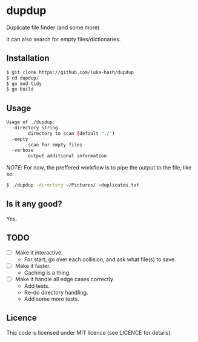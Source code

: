 # dupdup

Duplicate file finder (and some more)

It can also search for empty files/dictionaries.

## Installation

```sh
$ git clone https://github.com/luka-hash/dupdup
$ cd dupdup/
$ go mod tidy
$ go build
```

## Usage

```sh
Usage of ./dupdup:
  -directory string
    	directory to scan (default "./")
  -empty
    	scan for empty files
  -verbose
    	output additional information
```

*NOTE*: For now, the preffered workflow is to pipe the output to the file, like so:

```sh
$ ./dupdup -directory ~/Pictures/ >duplicates.txt
```

## Is it any good?

Yes.

## TODO

- [ ] Make it interactive.
    - For start, go over each collision, and ask what file(s) to save.
- [ ] Make it faster.
    - Caching is a thing.
- [ ] Make it handle all edge cases correctly
    - Add tests.
    - Re-do directory handling.
    - Add some more tests.

## Licence

This code is licensed under MIT licence (see LICENCE for details).

